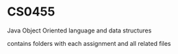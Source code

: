 # CS0455
Java Object Oriented language and data structures

contains folders with each assignment and all related files
